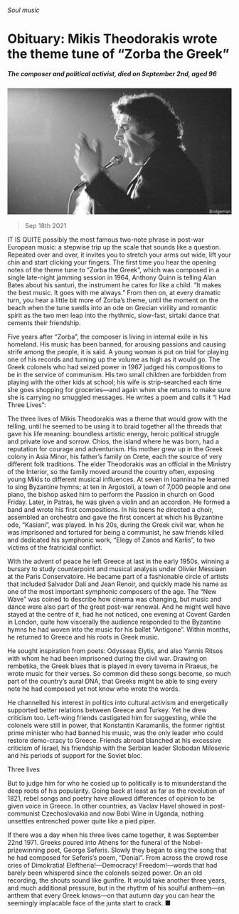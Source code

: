 ###### Soul music

# Obituary: Mikis Theodorakis wrote the theme tune of “Zorba the Greek” 

##### The composer and political activist, died on September 2nd, aged 96 

![image](images/20210918_OBP001_0.jpg) 

> Sep 18th 2021 

IT IS QUITE possibly the most famous two-note phrase in post-war European music: a stepwise trip up the scale that sounds like a question. Repeated over and over, it invites you to stretch your arms out wide, lift your chin and start clicking your fingers. The first time you hear the opening notes of the theme tune to “Zorba the Greek”, which was composed in a single late-night jamming session in 1964, Anthony Quinn is telling Alan Bates about his santuri, the instrument he cares for like a child. “It makes the best music. It goes with me always.” From then on, at every dramatic turn, you hear a little bit more of Zorba’s theme, until the moment on the beach when the tune swells into an ode on Grecian virility and romantic spirit as the two men leap into the rhythmic, slow-fast, sirtaki dance that cements their friendship.

Five years after “Zorba”, the composer is living in internal exile in his homeland. His music has been banned, for arousing passions and causing strife among the people, it is said. A young woman is put on trial for playing one of his records and turning up the volume as high as it would go. The Greek colonels who had seized power in 1967 judged his compositions to be in the service of communism. His two small children are forbidden from playing with the other kids at school; his wife is strip-searched each time she goes shopping for groceries—and again when she returns to make sure she is carrying no smuggled messages. He writes a poem and calls it “I Had Three Lives”:



The three lives of Mikis Theodorakis was a theme that would grow with the telling, until he seemed to be using it to braid together all the threads that gave his life meaning: boundless artistic energy, heroic political struggle and private love and sorrow. Chios, the island where he was born, had a reputation for courage and adventurism. His mother grew up in the Greek colony in Asia Minor, his father’s family on Crete, each the source of very different folk traditions. The elder Theodorakis was an official in the Ministry of the Interior, so the family moved around the country often, exposing young Mikis to different musical influences. At seven in Ioannina he learned to sing Byzantine hymns; at ten in Argostoli, a town of 7,000 people and one piano, the bishop asked him to perform the Passion in church on Good Friday. Later, in Patras, he was given a violin and an accordion. He formed a band and wrote his first compositions. In his teens he directed a choir, assembled an orchestra and gave the first concert at which his Byzantine ode, “Kasiani”, was played. In his 20s, during the Greek civil war, when he was imprisoned and tortured for being a communist, he saw friends killed and dedicated his symphonic work, “Elegy of Zanos and Karlis”, to two victims of the fratricidal conflict.

With the advent of peace he left Greece at last in the early 1950s, winning a bursary to study counterpoint and musical analysis under Olivier Messiaen at the Paris Conservatoire. He became part of a fashionable circle of artists that included Salvador Dali and Jean Renoir, and quickly made his name as one of the most important symphonic composers of the age. The “New Wave” was coined to describe how cinema was changing, but music and dance were also part of the great post-war renewal. And he might well have stayed at the centre of it, had he not noticed, one evening at Covent Garden in London, quite how viscerally the audience responded to the Byzantine hymns he had woven into the music for his ballet “Antigone”. Within months, he returned to Greece and his roots in Greek music.

He sought inspiration from poets: Odysseas Elytis, and also Yannis Ritsos with whom he had been imprisoned during the civil war. Drawing on rembetika, the Greek blues that is played in every taverna in Piraeus, he wrote music for their verses. So common did these songs become, so much part of the country’s aural DNA, that Greeks might be able to sing every note he had composed yet not know who wrote the words.

He channelled his interest in politics into cultural activism and energetically supported better relations between Greece and Turkey. Yet he drew criticism too. Left-wing friends castigated him for suggesting, while the colonels were still in power, that Konstantin Karamanlis, the former rightist prime minister who had banned his music, was the only leader who could restore demo-cracy to Greece. Friends abroad blanched at his excessive criticism of Israel, his friendship with the Serbian leader Slobodan Milosevic and his periods of support for the Soviet bloc.

Three lives

But to judge him for who he cosied up to politically is to misunderstand the deep roots of his popularity. Going back at least as far as the revolution of 1821, rebel songs and poetry have allowed differences of opinion to be given voice in Greece. In other countries, as Vaclav Havel showed in post-communist Czechoslovakia and now Bobi Wine in Uganda, nothing unsettles entrenched power quite like a pied piper.

If there was a day when his three lives came together, it was September 22nd 1971. Greeks poured into Athens for the funeral of the Nobel-prizewinning poet, George Seferis. Slowly they began to sing the song that he had composed for Seferis’s poem, “Denial”. From across the crowd rose cries of Dimokratia! Eleftheria!—Democracy! Freedom!—words that had barely been whispered since the colonels seized power. On an old recording, the shouts sound like gunfire. It would take another three years, and much additional pressure, but in the rhythm of his soulful anthem—an anthem that every Greek knows—on that autumn day you can hear the seemingly implacable face of the junta start to crack. ■

